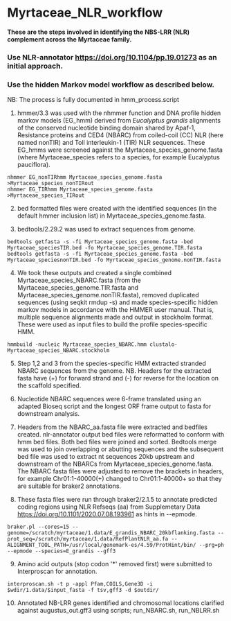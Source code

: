 # Myrtaceae_NLR_workflow

**These are the steps involved in identifying the NBS-LRR (NLR) complement across the Myrtaceae family.**

### Use NLR-annotator https://doi.org/10.1104/pp.19.01273 as an initial approach.
### Use the hidden Markov model workflow as described below.

NB: The process is fully documented in hmm_process.script


1. hmmer/3.3 was used with the nhmmer function and DNA profile hidden markov models (EG_hmm) derived from *Eucalyptus grandis* alignments of the conserved nucleotide binding domain shared by Apaf-1, Resistance proteins and CED4 (NBARC) from coiled-coil (CC) NLR (here named nonTIR) and Toll interleukin-1 (TIR) NLR sequences. These EG_hmms were screened against the Myrtaceae_species_genome.fasta (where Myrtaceae_species refers to a species, for example Eucalyptus pauciflora). 

```
nhmmer EG_nonTIRhmm Myrtaceae_species_genome.fasta >Myrtaceae_species_nonTIRout
nhmmer EG_TIRhmm Myrtaceae_species_genome.fasta >Myrtaceae_species_TIRout
```

2. bed formatted files were created with the identified sequences (in the default hmmer inclusion list) in Myrtaceae_species_genome.fasta.

3. bedtools/2.29.2 was used to extract sequences from genome.

```
bedtools getfasta -s -fi Myrtaceae_species_genome.fasta -bed Myrtaceae_speciesTIR.bed -fo Myrtaceae_species_genome.TIR.fasta
bedtools getfasta -s -fi Myrtaceae_species_genome.fasta -bed Myrtaceae_speciesnonTIR.bed -fo Myrtaceae_species_genome.nonTIR.fasta
```

4. We took these outputs and created a single combined Myrtaceae_species_NBARC.fasta (from the Myrtaceae_species_genome.TIR.fasta and Myrtaceae_species_genome.nonTIR.fasta), removed duplicated sequences (using seqkit rmdup -s) and made species-specific hidden markov models in accordance with the HMMER user manual. That is, multiple sequence alignments made and output in stockholm format. These were used as input files to build the profile species-specific HMM.

```
hmmbuild -nucleic Myrtaceae_species_NBARC.hmm clustalo-Myrtaceae_species_NBARC.stockholm
```

5. Step 1,2 and 3 from the species-specific HMM extracted stranded NBARC sequences from the genome. NB. Headers for the extracted fasta have (+) for forward strand and (-) for reverse for the location on the scaffold specified.  

6. Nucleotide NBARC sequences were 6-frame translated using an adapted Bioseq script and the longest ORF frame output to fasta for downstream analysis. 

7. Headers from the NBARC_aa.fasta file were extracted and bedfiles created. nlr-annotator output bed files were reformatted to conform with hmm bed files. Both bed files were joined and sorted. Bedtools merge was used to join overlapping or abutting sequences and the subsequent bed file was used to extract nt sequences 20kb upstream and downstream of the NBARCs from Myrtaceae_species_genome.fasta. The NBARC fasta files were adjusted to remove the brackets in headers, for example Chr01:1-40000(+) changed to Chr01:1-40000+ so that they are suitable for braker2 annotations.

8. These fasta files were run through braker2/2.1.5 to annotate predicted coding regions using NLR Refseqs (aa) from Supplemetary Data https://doi.org/10.1101/2020.07.08.193961 as hints in --epmode.

```
braker.pl --cores=15 --genome=/scratch/myrtaceae/1.data/E_grandis_NBARC_20kbflanking.fasta --prot_seq=/scratch/myrtaceae/1.data/RefPlantNLR_aa.fa --ALIGNMENT_TOOL_PATH=/usr/local/genemark-es/4.59/ProtHint/bin/ --prg=ph --epmode --species=E_grandis --gff3
```

9. Amino acid outputs (stop codon '*' removed first) were submitted to Interproscan for annotation.

```
interproscan.sh -t p -appl Pfam,COILS,Gene3D -i $wdir/1.data/$input_fasta -f tsv,gff3 -d $outdir/
```

10. Annotated NB-LRR genes identified and chromosomal locations clarified against augustus_out.gff3 using scripts; run_NBARC.sh, run_NBLRR.sh


